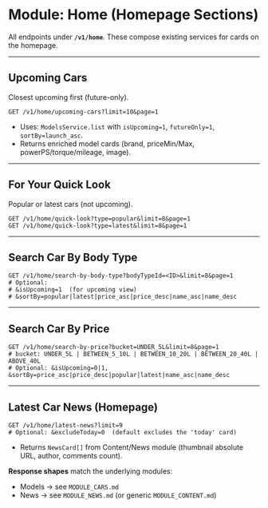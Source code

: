 # Module: Home (Homepage Sections)

All endpoints under **`/v1/home`**. These compose existing services for cards on the homepage.

---

## Upcoming Cars
Closest upcoming first (future-only).
```
GET /v1/home/upcoming-cars?limit=10&page=1
```
- Uses: `ModelsService.list` with `isUpcoming=1`, `futureOnly=1`, `sortBy=launch_asc`.
- Returns enriched model cards (brand, priceMin/Max, powerPS/torque/mileage, image).

---

## For Your Quick Look
Popular or latest cars (not upcoming).
```
GET /v1/home/quick-look?type=popular&limit=8&page=1
GET /v1/home/quick-look?type=latest&limit=8&page=1
```

---

## Search Car By Body Type
```
GET /v1/home/search-by-body-type?bodyTypeId=<ID>&limit=8&page=1
# Optional:
# &isUpcoming=1  (for upcoming view)
# &sortBy=popular|latest|price_asc|price_desc|name_asc|name_desc
```

---

## Search Car By Price
```
GET /v1/home/search-by-price?bucket=UNDER_5L&limit=8&page=1
# bucket: UNDER_5L | BETWEEN_5_10L | BETWEEN_10_20L | BETWEEN_20_40L | ABOVE_40L
# Optional: &isUpcoming=0|1, &sortBy=price_asc|price_desc|popular|latest|name_asc|name_desc
```

---

## Latest Car News (Homepage)
```
GET /v1/home/latest-news?limit=9
# Optional: &excludeToday=0  (default excludes the 'today' card)
```
- Returns `NewsCard[]` from Content/News module (thumbnail absolute URL, author, comments count).

**Response shapes** match the underlying modules:
- Models → see `MODULE_CARS.md`
- News → see `MODULE_NEWS.md` (or generic `MODULE_CONTENT.md`)
